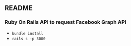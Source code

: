 ## README

### Ruby On Rails API to request Facebook Graph API

- `bundle install`
- `rails s -p 3000`
